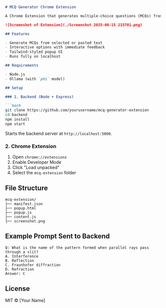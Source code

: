 ````markdown
# MCQ Generator Chrome Extension

A Chrome Extension that generates multiple-choice questions (MCQs) from selected or pasted text using a local backend.

![Screenshot of Extension](./Screenshot 2025-06-15 215701.png)

## Features

- Generate MCQs from selected or pasted text  
- Interactive options with immediate feedback  
- Tailwind-styled popup UI  
- Runs fully on localhost  

## Requirements

- Node.js  
- Ollama (with `phi` model)

## Setup

### 1. Backend (Node + Express)

```bash
git clone https://github.com/yourusername/mcq-generator-extension
cd backend
npm install
npm start
````

Starts the backend server at `http://localhost:5000`.

### 2. Chrome Extension

1. Open `chrome://extensions`
2. Enable Developer Mode
3. Click "Load unpacked"
4. Select the `mcq-extension` folder

## File Structure

```
mcq-extension/
├── manifest.json
├── popup.html
├── popup.js
├── content.js
├── screenshot.png
```

## Example Prompt Sent to Backend

```
Q: What is the name of the pattern formed when parallel rays pass through a slit?
A. Interference
B. Reflection
C. Fraunhofer diffraction
D. Refraction
Answer: C
```

## License

MIT © \[Your Name]

```
```
